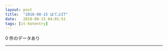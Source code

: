 ```yaml
---
layout: post
title:  "2018-08-15 はてぶIT"
date:   2018-08-15 04:01:51
tags: [it-hotentry]
---
```

0 件のデータあり

<hr>
